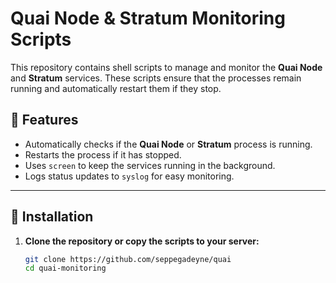 # Quai Node & Stratum Monitoring Scripts

This repository contains shell scripts to manage and monitor the **Quai Node** and **Stratum** services. These scripts ensure that the processes remain running and automatically restart them if they stop.

## 📌 Features
- Automatically checks if the **Quai Node** or **Stratum** process is running.
- Restarts the process if it has stopped.
- Uses `screen` to keep the services running in the background.
- Logs status updates to `syslog` for easy monitoring.

---

## 🚀 Installation

1. **Clone the repository or copy the scripts to your server:**
   ```bash
   git clone https://github.com/seppegadeyne/quai
   cd quai-monitoring

